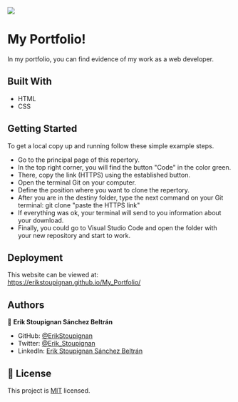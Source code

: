 ![](https://img.shields.io/badge/Microverse-blueviolet)

# My Portfolio!

 In my portfolio, you can find evidence of my work as a web developer.


## Built With

- HTML
- CSS


## Getting Started
To get a local copy up and running follow these simple example steps.

- Go to the principal page of this repertory.
- In the top right corner, you will find the button "Code" in the color green.
- There, copy the link (HTTPS) using the established button.
- Open the terminal Git on your computer.
- Define the position where you want to clone the repertory.
- After you are in the destiny folder, type the next command on your Git terminal: git clone  "paste the HTTPS link"
- If everything was ok, your terminal will send to you information about your download. 
- Finally, you could go to Visual Studio Code and open the folder with your new repository and start to work.

## Deployment
This website can be viewed at: https://erikstoupignan.github.io/My_Portfolio/


## Authors

👤 **Erik Stoupignan Sánchez Beltrán**

- GitHub: [@ErikStoupignan](https://github.com/ErikStoupignan)
- Twitter: [@Erik_Stoupignan](https://twitter.com/Erik_Stoupignan)
- LinkedIn: [Erik Stoupignan Sánchez Beltrán](https://www.linkedin.com/in/erik-stoupignan-s%C3%A1nchez-beltr%C3%A1n-393180238/)



## 📝 License

This project is [MIT](./MIT.md) licensed.
